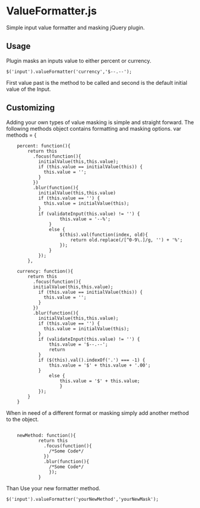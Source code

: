 ValueFormatter.js
=================

Simple input value formatter and masking jQuery plugin.

Usage
-----

Plugin masks an inputs value to either percent or currency.

<pre><code>$('input').valueFormatter('currency','$--.--');</code></pre>

First value past is the method to be called and second is the default initial value of the Input.

Customizing
-----------

Adding your own types of value masking is simple and straight forward. The following methods object contains formatting and masking options.
</code>
	var methods = {
  		
		percent: function(){
			return this
			  .focus(function(){
				initialValue(this,this.value);
				if (this.value == initialValue(this)) {
				  this.value = '';
				}
			  })
			  .blur(function(){
				initialValue(this,this.value)
				if (this.value == '') {
				  this.value = initialValue(this);
				}			
				if (validateInput(this.value) != '') {
						this.value = '--%';
					}
					else {
						$(this).val(function(index, old){
							return old.replace(/[^0-9\.]/g, '') + '%';
						});
					}
				});
			},

		currency: function(){
			return this
			  .focus(function(){
			  initialValue(this,this.value);
				if (this.value == initialValue(this)) {
				  this.value = '';
				}
			  })
			  .blur(function(){
				initialValue(this,this.value);
				if (this.value == '') {
				  this.value = initialValue(this);
				}				
				if (validateInput(this.value) != '') {
					this.value = '$--.--';
					return
				}
				if ($(this).val().indexOf('.') === -1) {
					this.value = '$' + this.value + '.00';
				}
					else {
						this.value = '$' + this.value;
						}
				});
			}
		}
</code>

When in need of a different format or masking simply add another method to the object.

<pre><code>
	newMethod: function(){
			return this
			  .focus(function(){
				/*Some Code*/
			  })
			  .blur(function(){
				/*Some Code*/
				});
			}
</code></pre>

Than Use your new formatter method.

<code>$('input').valueFormatter('yourNewMethod','yourNewMask');</code>
